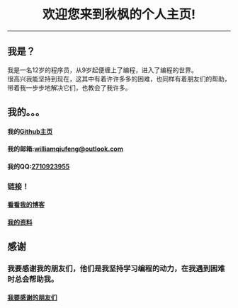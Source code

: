 # <center>欢迎您来到秋枫的个人主页!</center>  
--------  
## 我是？
我是一名12岁的程序员，从9岁起便缠上了编程，进入了编程的世界。  
很高兴我能坚持到现在，这其中有着许许多多的困难，也同样有着朋友们的帮助，带着我一步步地解决它们，也教会了我许多。  

## 我的。。。  
#### 我的[Github主页](https://github.com/williamqiufeng)  
#### 我的邮箱:[williamqiufeng@outlook.com](mailto:williamqiufeng@outlook.com)  
#### 我的QQ:[2710923955](tencent://AddContact/?fromId=45&fromSubId=1&subcmd=all&uin=2710923955&website=www.oicqzone.com)  

### 链接！  

#### [看看我的博客](posts-zh/README.md)  
#### [我的资料](Profile-zh.md)

## 感谢
### 我要感谢我的朋友们，他们是我坚持学习编程的动力，在我遇到困难时总会帮助我。
#### [我要感谢的朋友们](Thanks-zh.md)  
